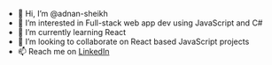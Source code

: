 - 👋 Hi, I’m @adnan-sheikh
- 👀 I’m interested in Full-stack web app dev using JavaScript and C#
- 🌱 I’m currently learning React
- 💞️ I’m looking to collaborate on React based JavaScript projects
- 📫 Reach me on [LinkedIn](https://www.linkedin.com/in/adnan-sheikh/)

<!---
adnan-sheikh/adnan-sheikh is a ✨ special ✨ repository because its `README.md` (this file) appears on your GitHub profile.
You can click the Preview link to take a look at your changes.
--->
